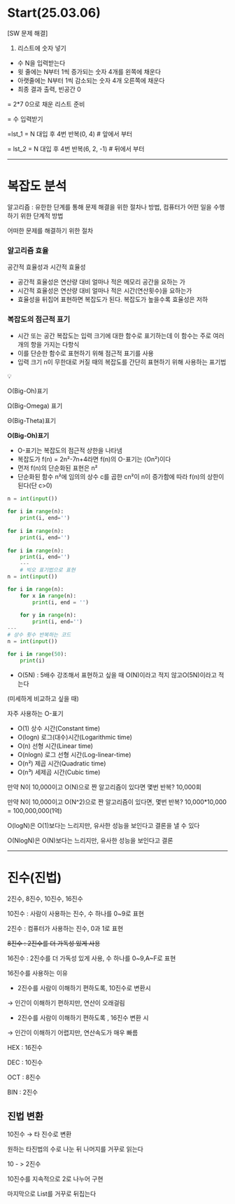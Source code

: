 # Start(25.03.06)

[SW 문제 해결]

1. 리스트에 숫자 넣기
- 수 N을 입력받는다
- 윗 줄에는 N부터 1씩 증가되는 숫자 4개를 왼쪽에 채운다
- 아랫줄에는 N부터 1씩 감소되는 숫자 4개 오른쪽에 채운다
- 최종 결과 출력, 빈공간 0



= 2*7 0으로 채운 리스트 준비

= 수 입력받기

=lst_1 = N 대입 후 4번 반복(0, 4)  # 앞에서 부터

= lst_2 = N 대입 후 4번 반복(6, 2, -1) # 뒤에서 부터

---

# 복잡도 분석

알고리즘 : 유한한 단계를 통해 문제 해결을 위한 절차나 방법, 컴퓨터가 어떤 일을 수행하기 위한 단계적 방법

어떠한 문제를 해결하기 위한 절차

### 알고리즘 효율

공간적 효율성과 시간적 효율성

- 공간적 효율성은 연산량 대비 얼마나 적은 메모리 공간을 요하는 가
- 시간적 효율성은 연산량 대비 얼마나 적은 시간(연산횟수)을 요하는가
- 효율성을 뒤집어 표현하면 복잡도가 된다. 복잡도가 높을수록 효율성은 저하

### 복잡도의 점근적 표기

- 시간 또는 공간 복잡도는 입력 크기에 대한 함수로 표기하는데 이 함수는 주로 여러개의 항을 가지는 다항식
- 이를 단순한 함수로 표현하기 위해 점근적 표기를 사용
- 입력 크기 n이 무한대로 커질 때의 복잡도를 간단히 표현하기 위해 사용하는 표기법

<aside>
💡

O(Big-Oh)표기

Ω(Big-Omega) 표기

Θ(Big-Theta)표기

</aside>

**O(Big-Oh)표기**

- O-표기는 복잡도의 점근적 상한을 나타냄
- 복잡도가 f(n) = 2n²-7n+4라면 f(n)의 O-표기는 (On²)이다
- 먼저 f(n)의 단순화된 표현은 n²
- 단순화된 함수 n²에 임의의 상수 c를 곱한 cn²이 n이 증가함에 따라 f(n)의 상한이 된다(단 c>0)


```python
n = int(input())

for i in range(n):
	print(i, end='')
	
for i in range(n):
	print(i, end='')
	
for i in range(n):
	print(i, end='')
	---
	# 빅오 표기법으로 표현
n = int(input())

for i in range(n):
	for x in range(n):
		print(i, end = '')
		
	for y in range(n):
		print(i, end='')
---
# 상수 횟수 반복하는 코드
n = int(input())

for i in range(50):
	print(i)
```

- O(5N) : 5배수 강조해서 표현하고 싶을 때 O(N)이라고 적지 않고O(5N)이라고 적는다

(미세하게 비교하고 싶을 때)

자주 사용하는 O-표기

- O(1) 상수 시간(Constant time)
- O(logn) 로그(대수)시간(Logarithmic time)
- O(n) 선형 시간(Linear time)
- O(nlogn) 로그 선형 시간(Log-linear-time)
- O(n²)  제곱 시간(Quadratic time)
- O(n³) 세제곱 시간(Cubic time)

만약 N이 10,000이고 O(N)으로 짠 알고리즘이 있다면 몇번 반복? 10,000회

만약 N이 10,000이고 O(N^2)으로 짠 알고리즘이 있다면, 몇번 반복? 10,000*10,000 = 100,000,000(1억)

O(logN)은 O(1)보다는 느리지만, 유사한 성능을 보인다고 결론을 낼 수 있다

O(NlogN)은 O(N)보다는 느리지만, 유사한 성능을 보인다고 결론



---

# 진수(진법)

2진수, 8진수, 10진수, 16진수

10진수 : 사람이 사용하는 진수, 수 하나를 0~9로 표현

2진수 : 컴퓨터가 사용하는 진수, 0과 1로 표현

~~8진수 : 2진수를 더 가독성 있게 사용~~

16진수 : 2진수를 더 가독성 있게 사용, 수 하나를 0~9,A~F로 표현



16진수를 사용하는 이유

- 2진수를 사람이 이해하기 편하도록, 10진수로 변환시

→ 인간이 이해하기 편하지만, 연산이 오래걸림

- 2진수를 사람이 이해하기 편하도록 , 16진수 변환 시

→ 인간이 이해하기 어렵지만, 연산속도가 매우 빠름

HEX : 16진수

DEC : 10진수

OCT : 8진수

BIN : 2진수

## 진법 변환

10진수 → 타 진수로 변환

원하는 타진법의 수로 나눈 뒤 나머지를 거꾸로 읽는다

10 - > 2진수

10진수를 지속적으로 2로 나누어 구현

마지막으로 List를 거꾸로 뒤집는다